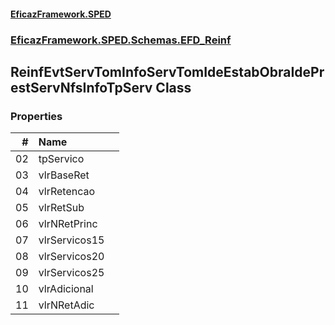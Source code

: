 #### [EficazFramework.SPED](EficazFrameworkSPED.md 'EficazFramework SPED')
### [EficazFramework.SPED.Schemas.EFD_Reinf](EficazFramework.SPED.Schemas.EFD_Reinf.md 'EficazFramework.SPED.Schemas.EFD_Reinf')

## ReinfEvtServTomInfoServTomIdeEstabObraIdePrestServNfsInfoTpServ Class
### Properties

| # | Name | |
| ---: | :--- | :--- |
| 02 | tpServico |  |
| 03 | vlrBaseRet |  |
| 04 | vlrRetencao |  |
| 05 | vlrRetSub |  |
| 06 | vlrNRetPrinc |  |
| 07 | vlrServicos15 |  |
| 08 | vlrServicos20 |  |
| 09 | vlrServicos25 |  |
| 10 | vlrAdicional |  |
| 11 | vlrNRetAdic |  |
